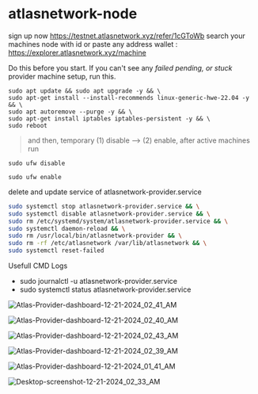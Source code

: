 # atlasnetwork-node




sign up now https://testnet.atlasnetwork.xyz/refer/1cGToWb
search your machines node with id or paste any address wallet : https://explorer.atlasnetwork.xyz/machine

Do this before you start. If you can't see any *failed pending, or stuck* provider machine setup, run this.

```
sudo apt update && sudo apt upgrade -y && \
sudo apt-get install --install-recommends linux-generic-hwe-22.04 -y && \
sudo apt autoremove --purge -y && \
sudo apt-get install iptables iptables-persistent -y && \
sudo reboot
```
> and then, temporary (1) disable --> (2) enable, after active machines run
```
sudo ufw disable
```

```
sudo ufw enable
```

delete and update service of atlasnetwork-provider.service

```bash
sudo systemctl stop atlasnetwork-provider.service && \
sudo systemctl disable atlasnetwork-provider.service && \
sudo rm /etc/systemd/system/atlasnetwork-provider.service && \
sudo systemctl daemon-reload && \
sudo rm /usr/local/bin/atlasnetwork-provider && \
sudo rm -rf /etc/atlasnetwork /var/lib/atlasnetwork && \
sudo systemctl reset-failed
```

Usefull CMD Logs

- sudo journalctl -u atlasnetwork-provider.service
- sudo systemctl status atlasnetwork-provider.service


![Atlas-Provider-dashboard-12-21-2024_02_41_AM](https://github.com/user-attachments/assets/84d49746-4c3a-48c1-92ca-d63ca5aa50f1)

![Atlas-Provider-dashboard-12-21-2024_02_40_AM](https://github.com/user-attachments/assets/1dfbd971-86f8-4846-9d04-79ce171b6c70)

![Atlas-Provider-dashboard-12-21-2024_02_43_AM](https://github.com/user-attachments/assets/679480f9-df38-4823-a8d9-911d064e0ed0)

![Atlas-Provider-dashboard-12-21-2024_02_39_AM](https://github.com/user-attachments/assets/38972847-fe48-4bb0-a149-a3d5bf08cf47)

![Atlas-Provider-dashboard-12-21-2024_01_41_AM](https://github.com/user-attachments/assets/d37e41b4-10d0-4114-9806-fec015614cc9)

![Desktop-screenshot-12-21-2024_02_33_AM](https://github.com/user-attachments/assets/9b67444e-fdb6-45d3-98dc-313cf4aa6484)

